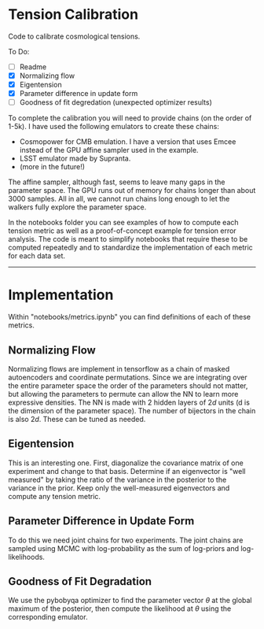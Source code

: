 # Tension Calibration
Code to calibrate cosmological tensions.

To Do:
- [ ] Readme
- [x] Normalizing flow
- [x] Eigentension
- [x] Parameter difference in update form
- [ ] Goodness of fit degredation (unexpected optimizer results)

To complete the calibration you will need to provide chains (on the order of 1-5k). I have used the following emulators to create these chains:
- Cosmopower for CMB emulation. I have a version that uses Emcee instead of the GPU affine sampler used in the example.
- LSST emulator made by Supranta.
- (more in the future!)

The affine sampler, although fast, seems to leave many gaps in the parameter space. The GPU runs out of memory for chains longer than about 3000 samples. All in all, we cannot run chains long enough to let the walkers fully explore the parameter space.

In the notebooks folder you can see examples of how to compute each tension metric as well as a proof-of-concept example for tension error analysis. The code is meant to simplify notebooks that require these to be computed repeatedly and to standardize the implementation of each metric for each data set.

---

# Implementation
Within "notebooks/metrics.ipynb" you can find definitions of each of these metrics.
## Normalizing Flow
Normalizing flows are implement in tensorflow as a chain of masked autoencoders and coordinate permutations. Since we are integrating over the entire parameter space the order of the parameters should not matter, but allowing the parameters to permute can allow the NN to learn more expressive densities. The NN is made with 2 hidden layers of $2d$ units (d is the dimension of the parameter space). The number of bijectors in the chain is also $2d$. These can be tuned as needed.

## Eigentension
This is an interesting one. First, diagonalize the covariance matrix of one experiment and change to that basis. Determine if an eigenvector is "well measured" by taking the ratio of the variance in the posterior to the variance in the prior. Keep only the well-measured eigenvectors and compute any tension metric.

## Parameter Difference in Update Form
To do this we need joint chains for two experiments. The joint chains are sampled using MCMC with log-probability as the sum of log-priors and log-likelihoods.

## Goodness of Fit Degradation
We use the pybobyqa optimizer to find the parameter vector $\theta$ at the global maximum of the posterior, then compute the likelihood at $\theta$ using the corresponding emulator.
